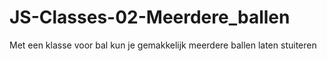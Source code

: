 # JS-Classes-02-Meerdere_ballen
Met een klasse voor bal kun je gemakkelijk meerdere ballen laten stuiteren
